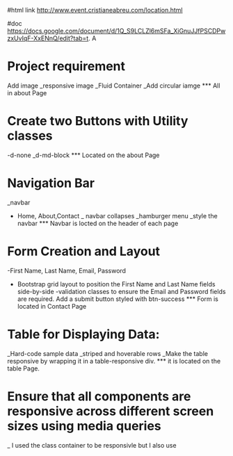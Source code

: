 #html link
http://www.event.cristianeabreu.com/location.html

#doc
https://docs.google.com/document/d/1Q_S9LCLZl6mSFa_XiGnuJJfPSCDPwzxUvIqF-XxENnQ/edit?tab=t.
A

# Project requirement

Add image
\_responsive image
\_Fluid Container
\_Add circular iamge
\*\*\* All in about Page

# Create two Buttons with Utility classes

-d-none
\_d-md-block
\*\*\* Located on the about Page

# Navigation Bar

\_navbar

- Home, About,Contact
  \_ navbar collapses
  \_hamburger menu
  \_style the navbar
  \*\*\* Navbar is locted on the header of each page

# Form Creation and Layout

-First Name, Last Name, Email, Password

- Bootstrap grid layout to position the First Name and Last Name fields side-by-side
  -validation classes to ensure the Email and Password fields are required.
  Add a submit button styled with btn-success
  \*\*\* Form is located in Contact Page

# Table for Displaying Data:

\_Hard-code sample data
\_striped and hoverable rows
\_Make the table responsive by wrapping it in a table-responsive div.
\*\*\* it is located on the table Page.

# Ensure that all components are responsive across different screen sizes using media queries

\_ I used the class container to be responsivle but I also use
